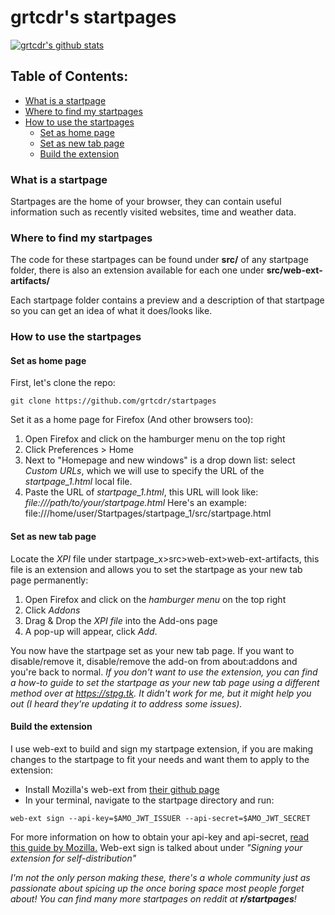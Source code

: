 # grtcdr's startpages
[![grtcdr's github stats](https://github-readme-stats.vercel.app/api?username=grtcdr)](https://github.com/anuraghazra/github-readme-stats)

## Table of Contents:
- [What is a startpage](#what-is-startpage)
- [Where to find my startpages](#find-startpage)
- [How to use the startpages](#use-startpage)
	- [Set as home page](#sp-home)
	- [Set as new tab page](#sp-newtab)
	- [Build the extension](#build-extension)

### What is a startpage <a name="what-is-startpage"></a>

Startpages are the home of your browser, they can contain useful information such as recently visited websites, time and weather data.

### Where to find my startpages <a name="find-startpage"></a>

The code for these startpages can be found under __src/__ of any startpage folder, there is also an extension available for each one under __src/web-ext-artifacts/__

Each startpage folder contains a preview and a description of that startpage so you can get an idea of what it does/looks like.

### How to use the startpages <a name="use-startpage"></a>
#### Set as home page <a name="sp-home"></a>
First, let's clone the repo:
```
git clone https://github.com/grtcdr/startpages
```
Set it as a home page for Firefox (And other browsers too):
1. Open Firefox and click on the hamburger menu on the top right
2. Click Preferences > Home
3. Next to "Homepage and new windows" is a drop down list: select _Custom URLs_, which we will use to specify the URL of the _startpage_1.html_ local file.
4. Paste the URL of _startpage_1.html_, this URL will look like: _file:///path/to/your/startpage.html_
Here's an example: file:///home/user/Startpages/startpage_1/src/startpage.html

#### Set as new tab page <a name="sp-newtab"></a>
Locate the _XPI_ file under startpage_x>src>web-ext>web-ext-artifacts, this file is an extension and allows you to set the startpage as your new tab page permanently:
1. Open Firefox and click on the _hamburger menu_ on the top right
2. Click _Addons_
3. Drag & Drop the _XPI file_ into the Add-ons page
4. A pop-up will appear, click _Add_.

You now have the startpage set as your new tab page. If you want to disable/remove it, disable/remove the add-on from about:addons and you're back to normal.
_If you don't want to use the extension, you can find a how-to guide to set the startpage as your new tab page using a different method over at https://stpg.tk. 
It didn't work for me, but it might help you out (I heard they're updating it to address some issues)._

#### Build the extension <a name="build-extension"></a>
I use web-ext to build and sign my startpage extension, if you are making changes to the startpage to fit your 
needs and want them to apply to the extension:
- Install Mozilla's web-ext from [their github page](https://github.com/mozilla/web-ext)
- In your terminal, navigate to the startpage directory and run:
```
web-ext sign --api-key=$AMO_JWT_ISSUER --api-secret=$AMO_JWT_SECRET
```
For more information on how to obtain your api-key and api-secret, [read this guide by Mozilla.](https://extensionworkshop.com/documentation/develop/getting-started-with-web-ext/)
Web-ext sign is talked about under _"Signing your extension for self-distribution"_

_I'm not the only person making these, there's a whole community just as passionate about spicing up the once boring space most people forget about! You can find many more startpages on reddit at **r/startpages**!_
